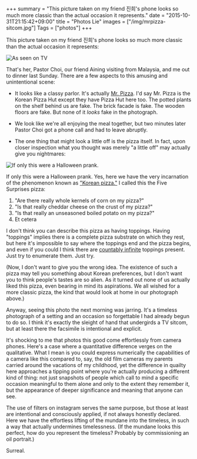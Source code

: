 +++
summary     = "This picture taken on my friend 진희's phone looks so much more classic than the actual occasion it represents."
date        = "2015-10-31T21:15:42+09:00"
title       = "Photos Lie"
images      = ["/img/mrpizza-sitcom.jpg"]
Tags        = ["photos"]
+++

This picture taken on my friend 진희's phone looks so much more classic than the actual occasion it represents:

![As seen on TV](/img/mrpizza-sitcom.jpg)

That's her, Pastor Choi, our friend Aining visiting from Malaysia, and me out to dinner last Sunday. There are a few aspects to this amusing and unintentional scene:

- It looks like a classy parlor. It's actually [Mr. Pizza](http://www.mrpizza.co.kr/). I'd say Mr. Pizza is the Korean Pizza Hut except they have Pizza Hut here too. The potted plants on the shelf behind us are fake. The brick facade is fake. The wooden floors are fake. But none of it *looks* fake in the photograph.

- We look like we're all enjoying the meal together, but two minutes later Pastor Choi got a phone call and had to leave abruptly.

- The one thing that might look a little off is the pizza itself. In fact, upon closer inspection what you thought was merely "a little off" may actually give you nightmares: 

![If only this were a Halloween prank.](/img/pizza-closeup.jpg)

If only this were a Halloween prank. Yes, here we have the very incarnation of the phenomenon known as ["Korean pizza."](http://www.slate.com/articles/news_and_politics/roads/2015/01/a_journey_through_the_weird_and_wonderful_world_of_korean_pizza.html) I called this the Five Surprises pizza:

1. "Are there really whole kernels of corn on my pizza?"
2. "Is that really cheddar cheese on the crust of my pizza?"
3. "Is that really an unseasoned boiled potato on my pizza?"
4. Et cetera

I don't think you can describe this pizza as having toppings. Having "toppings" implies there is a complete pizza substrate on which they rest, but here it's impossible to say where the toppings end and the pizza begins, and even if you could I think there are [countably infinite](https://en.wikipedia.org/wiki/Countable_set#Definition) toppings present. Just try to enumerate them. Just try.

(Now, I don't want to give you the wrong idea. The existence of such a pizza may tell you something about Korean preferences, but I don't want you to think people's tastes are so alien. As it turned out none of us actually liked this pizza, even bearing in mind its aspirations. We all wished for a more classic pizza, the kind that would look at home in our photograph above.)

Anyway, seeing this photo the next morning was jarring. It's a timeless photograph of a setting and an occasion so forgettable I had already begun to do so. I think it's exactly the sleight of hand that undergirds a TV sitcom, but at least there the facsimile is intentional and explicit.

It's shocking to me that photos this good come effortlessly from camera phones. Here's a case where a quantitative difference verges on the qualitative. What I mean is you could express numerically the capabilities of a camera like this compared to, say, the old film cameras my parents carried around the vacations of my childhood, yet the difference in quailty here approaches a tipping point where you're actually producing a different kind of thing: not just snapshots of people which call to mind a specific occasion meaningful to them alone and only to the extent they remember it, but the appearance of deeper significance and meaning that anyone can see.

The use of filters on instagram serves the same purpose, but those at least are intentional and consciously applied, if not always honestly declared. Here we have the effortless lifting of the mundane into the timeless, in such a way that actually undermines timelessness. (If the mundane looks this perfect, how do you represent the timeless? Probably by commissioning an oil portrait.)

Surreal.
